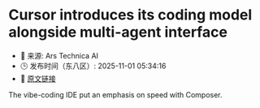 # Cursor introduces its coding model alongside multi-agent interface
- 📅 来源: Ars Technica AI
- 🕒 发布时间（东八区）: 2025-11-01 05:34:16
- 🔗 [原文链接](https://arstechnica.com/ai/2025/10/cursor-introduces-its-coding-model-alongside-multi-agent-interface/)

The vibe-coding IDE put an emphasis on speed with Composer.